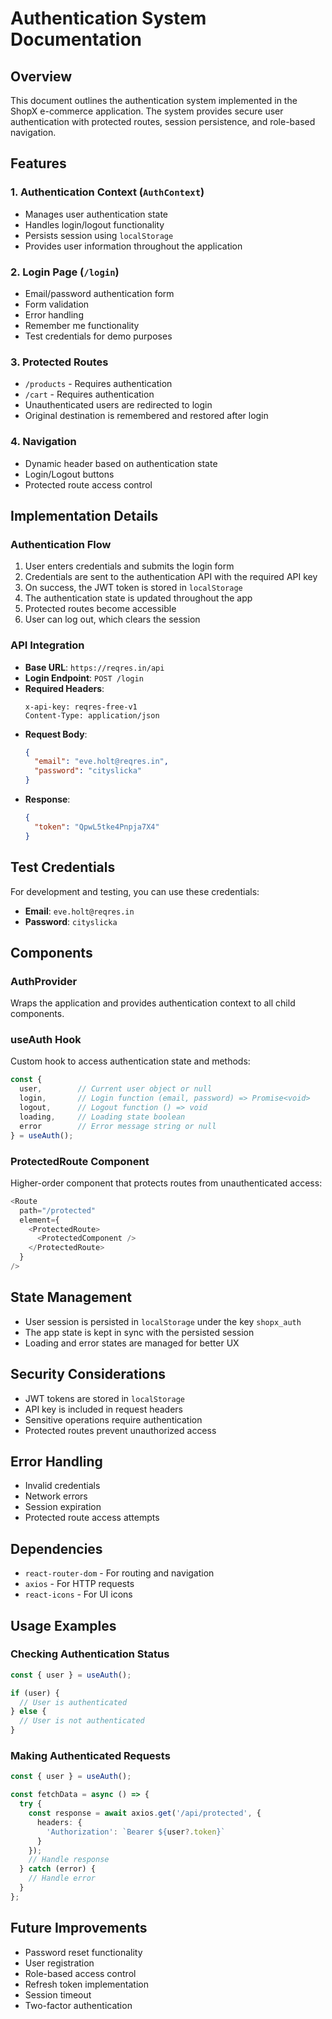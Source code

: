 # Authentication System Documentation

## Overview
This document outlines the authentication system implemented in the ShopX e-commerce application. The system provides secure user authentication with protected routes, session persistence, and role-based navigation.

## Features

### 1. Authentication Context (`AuthContext`)
- Manages user authentication state
- Handles login/logout functionality
- Persists session using `localStorage`
- Provides user information throughout the application

### 2. Login Page (`/login`)
- Email/password authentication form
- Form validation
- Error handling
- Remember me functionality
- Test credentials for demo purposes

### 3. Protected Routes
- `/products` - Requires authentication
- `/cart` - Requires authentication
- Unauthenticated users are redirected to login
- Original destination is remembered and restored after login

### 4. Navigation
- Dynamic header based on authentication state
- Login/Logout buttons
- Protected route access control

## Implementation Details

### Authentication Flow
1. User enters credentials and submits the login form
2. Credentials are sent to the authentication API with the required API key
3. On success, the JWT token is stored in `localStorage`
4. The authentication state is updated throughout the app
5. Protected routes become accessible
6. User can log out, which clears the session

### API Integration
- **Base URL**: `https://reqres.in/api`
- **Login Endpoint**: `POST /login`
- **Required Headers**:
  ```
  x-api-key: reqres-free-v1
  Content-Type: application/json
  ```
- **Request Body**:
  ```json
  {
    "email": "eve.holt@reqres.in",
    "password": "cityslicka"
  }
  ```
- **Response**:
  ```json
  {
    "token": "QpwL5tke4Pnpja7X4"
  }
  ```

## Test Credentials
For development and testing, you can use these credentials:
- **Email**: `eve.holt@reqres.in`
- **Password**: `cityslicka`

## Components

### AuthProvider
Wraps the application and provides authentication context to all child components.

### useAuth Hook
Custom hook to access authentication state and methods:
```typescript
const { 
  user,        // Current user object or null
  login,       // Login function (email, password) => Promise<void>
  logout,      // Logout function () => void
  loading,     // Loading state boolean
  error        // Error message string or null
} = useAuth();
```

### ProtectedRoute Component
Higher-order component that protects routes from unauthenticated access:
```typescript
<Route
  path="/protected"
  element={
    <ProtectedRoute>
      <ProtectedComponent />
    </ProtectedRoute>
  }
/>
```

## State Management
- User session is persisted in `localStorage` under the key `shopx_auth`
- The app state is kept in sync with the persisted session
- Loading and error states are managed for better UX

## Security Considerations
- JWT tokens are stored in `localStorage`
- API key is included in request headers
- Sensitive operations require authentication
- Protected routes prevent unauthorized access

## Error Handling
- Invalid credentials
- Network errors
- Session expiration
- Protected route access attempts

## Dependencies
- `react-router-dom` - For routing and navigation
- `axios` - For HTTP requests
- `react-icons` - For UI icons

## Usage Examples

### Checking Authentication Status
```typescript
const { user } = useAuth();

if (user) {
  // User is authenticated
} else {
  // User is not authenticated
}
```

### Making Authenticated Requests
```typescript
const { user } = useAuth();

const fetchData = async () => {
  try {
    const response = await axios.get('/api/protected', {
      headers: {
        'Authorization': `Bearer ${user?.token}`
      }
    });
    // Handle response
  } catch (error) {
    // Handle error
  }
};
```

## Future Improvements
- Password reset functionality
- User registration
- Role-based access control
- Refresh token implementation
- Session timeout
- Two-factor authentication
